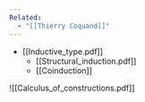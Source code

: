 ```yaml
---
Related:
  - "[[Thierry Coquand]]"
---
```



- [[Inductive_type.pdf]]
	- [[Structural_induction.pdf]]
	- [[Coinduction]]

![[Calculus_of_constructions.pdf]]
